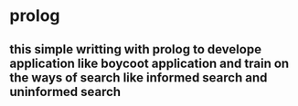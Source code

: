 # prolog
## this simple writting with prolog to develope application like boycoot application and train on the ways of search like informed search and uninformed search 
